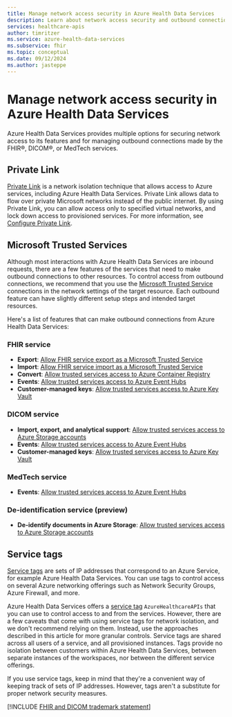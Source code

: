```yaml
---
title: Manage network access security in Azure Health Data Services
description: Learn about network access security and outbound connections for the FHIR, DICOM, and MedTech services in Azure Health Data Services.
services: healthcare-apis
author: timritzer
ms.service: azure-health-data-services
ms.subservice: fhir
ms.topic: conceptual
ms.date: 09/12/2024
ms.author: jasteppe
---
```


# Manage network access security in Azure Health Data Services

Azure Health Data Services provides multiple options for securing network access to its features and for managing outbound connections made by the FHIR&reg;, DICOM&reg;, or MedTech services.

## Private Link

[Private Link](../private-link/index.yml) is a network isolation technique that allows access to Azure services, including Azure Health Data Services. Private Link allows data to flow over private Microsoft networks instead of the public internet. By using Private Link, you can allow access only to specified virtual networks, and lock down access to provisioned services. For more information, see [Configure Private Link](configure-private-link.md).

## Microsoft Trusted Services

Although most interactions with Azure Health Data Services are inbound requests, there are a few features of the services that need to make outbound connections to other resources. To control access from outbound connections, we recommend that you use the [Microsoft Trusted Service](../storage/common/storage-network-security.md) connections in the network settings of the target resource. Each outbound feature can have slightly different setup steps and intended target resources.

Here's a list of features that can make outbound connections from Azure Health Data Services:

### FHIR service

- **Export**: [Allow FHIR service export as a Microsoft Trusted Service](fhir/configure-export-data.md)
- **Import**: [Allow FHIR service import as a Microsoft Trusted Service](fhir/configure-import-data.md)
- **Convert**: [Allow trusted services access to Azure Container Registry](/azure/container-registry/allow-access-trusted-services)
- **Events**: [Allow trusted services access to Azure Event Hubs](../event-hubs/event-hubs-service-endpoints.md)
- **Customer-managed keys**: [Allow trusted services access to Azure Key Vault](/azure/key-vault/general/overview-vnet-service-endpoints)

### DICOM service

- **Import, export, and analytical support**: [Allow trusted services access to Azure Storage accounts](../storage/common/storage-network-security.md)
- **Events**: [Allow trusted services access to Azure Event Hubs](../event-hubs/event-hubs-service-endpoints.md)
- **Customer-managed keys**: [Allow trusted services access to Azure Key Vault](/azure/key-vault/general/overview-vnet-service-endpoints)

### MedTech service

- **Events**: [Allow trusted services access to Azure Event Hubs](../event-hubs/event-hubs-service-endpoints.md)

### De-identification service (preview)

- **De-identify documents in Azure Storage**: [Allow trusted services access to Azure Storage accounts](../storage/common/storage-network-security.md)

## Service tags

[Service tags](../virtual-network/service-tags-overview.md) are sets of IP addresses that correspond to an Azure Service, for example Azure Health Data Services. You can use tags to control access on several Azure networking offerings such as Network Security Groups, Azure Firewall, and more.

Azure Health Data Services offers a [service tag](../virtual-network/service-tags-overview.md) `AzureHealthcareAPIs` that you can use to control access to and from the services. However, there are a few caveats that come with using service tags for network isolation, and we don't recommend relying on them. Instead, use the approaches described in this article for more granular controls. Service tags are shared across all users of a service, and all provisioned instances. Tags provide no isolation between customers within Azure Health Data Services, between separate instances of the workspaces, nor between the different service offerings.

If you use service tags, keep in mind that they're a convenient way of keeping track of sets of IP addresses. However, tags aren't a substitute for proper network security measures.

[!INCLUDE [FHIR and DICOM trademark statement](includes/healthcare-apis-fhir-dicom-trademark.md)]